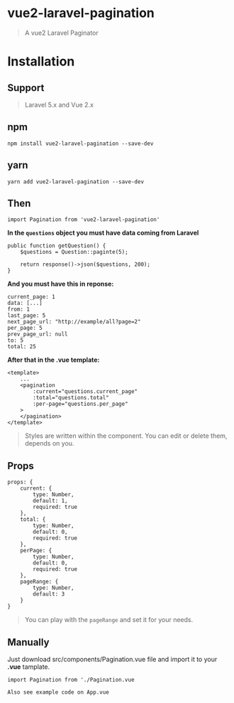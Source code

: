 # vue2-laravel-pagination

> A vue2 Laravel Paginator

# Installation
## Support
> Laravel 5.x and Vue 2.x
## npm
``` 
npm install vue2-laravel-pagination --save-dev
```
## yarn
``` 
yarn add vue2-laravel-pagination --save-dev
```
## Then
```$xslt
import Pagination from 'vue2-laravel-pagination'
```
**In the `questions` object you must have data coming from Laravel**
```$xslt
public function getQuestion() {
    $questions = Question::paginte(5);
    
    return response()->json($questions, 200);
}
```
**And you must have this in reponse:**
```$xslt
current_page: 1
data: [...]
from: 1
last_page: 5
next_page_url: "http://example/all?page=2"
per_page: 5
prev_page_url: null
to: 5
total: 25
```
**After that in the .vue template:**
```$xslt
<template>
    ...
    <pagination
        :current="questions.current_page"
        :total="questions.total"
        :per-page="questions.per_page"
    >
    </pagination>
</template>
```
> Styles are written within the component. You can edit or delete them, depends on you.
## Props
```
props: {
    current: {
        type: Number,
        default: 1,
        required: true
    },
    total: {
        type: Number,
        default: 0,
        required: true
    },
    perPage: {
        type: Number,
        default: 0,
        required: true
    },
    pageRange: {
        type: Number,
        default: 3
    }
}
```
> You can play with the `pageRange` and set it for your needs.
## Manually
Just download src/components/Pagination.vue file and import it to your **.vue** tamplate.
```$xslt
import Pagination from './Pagination.vue
```

```
Also see example code on App.vue
```

